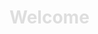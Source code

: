 <html>
<head>
  <meta charset="utf-8">
  <style>
    h1 {
      color: rgb(222, 222, 222)
    }
  </style>
</head>
<body>
  <h1> Welcome </h1>
</body>
